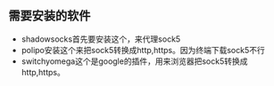 ## 需要安装的软件
- shadowsocks首先要安装这个，来代理sock5
- polipo安装这个来把sock5转换成http,https。因为终端下载sock5不行
- switchyomega这个是google的插件，用来浏览器把sock5转换成http,https。

